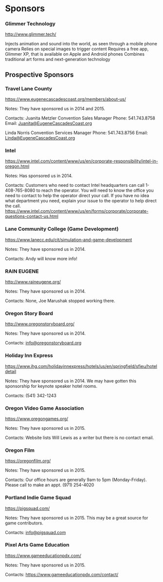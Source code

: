 # Sponsors

### Glimmer Technology
http://www.glimmer.tech/

Injects animation and sound into the world, as seen through a mobile phone camera
Relies on special images to trigger content
Requires a free app, Glimmer XP, that is available on Apple and Android phones
Combines traditional art forms and next-generation technology

## Prospective Sponsors

### Travel Lane County
https://www.eugenecascadescoast.org/members/about-us/

Notes:
They have sponsored us in 2014 and 2015.

Contacts:
Juanita Metzler
Convention Sales Manager
Phone: 541.743.8758
Email: Juanita@EugeneCascadesCoast.org

Linda Norris
Convention Services Manager
Phone: 541.743.8756
Email: Linda@EugeneCascadesCoast.org

### Intel
https://www.intel.com/content/www/us/en/corporate-responsibility/intel-in-oregon.html

Notes:
Has sponsored us in 2014.

Contacts:
Customers who need to contact Intel headquarters can call 1-408-765-8080 to reach the operator. You will need to know the office you need to contact to help the operator direct your call. If you have no idea what department you need, explain your issue to the operator to help direct the call.
https://www.intel.com/content/www/us/en/forms/corporate/corporate-questions-contact-us.html


### Lane Community College (Game Development)
https://www.lanecc.edu/cit/simulation-and-game-development

Notes:
They have sponsored us in 2014.

Contacts:
Andy will know more info!

### RAIN EUGENE
http://www.raineugene.org/

Notes:
They have sponsored us in 2014.

Contacts:
None, Joe Marushak stopped working there.

### Oregon Story Board
http://www.oregonstoryboard.org/

Notes:
They have sponsored us in 2014.

Contacts:
info@oregonstoryboard.org

### Holiday Inn Express
https://www.ihg.com/holidayinnexpress/hotels/us/en/springfield/sfieu/hoteldetail

Notes:
They have sponsored us in 2014.
We may have gotten this sponsorship for keynote speaker hotel rooms.

Contacts:
(541) 342-1243

### Oregon Video Game Association
https://www.oregongames.org/

Notes:
They have sponsored us in 2015.

Contacts:
Website lists Will Lewis as a writer but there is no contact email.

### Oregon Film
https://oregonfilm.org/

Notes:
They have sponsored us in 2015.

Contacts:
Our office hours are generally 9am to 5pm (Monday-Friday). Please call to make an appt.
(971) 254-4020

### Portland Indie Game Squad
https://pigsquad.com/

Notes:
They have sponsored us in 2015.
This may be a great source for game contributors.

Contacts:
info@pigsquad.com

### Pixel Arts Game Education
https://www.gameeducationpdx.com/

Notes:
They have sponsored us in 2015.

Contacts:
https://www.gameeducationpdx.com/contact/



